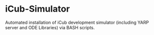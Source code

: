 iCub-Simulator
==============

Automated installation of iCub development simulator (including YARP server and ODE Libraries) via BASH scripts.